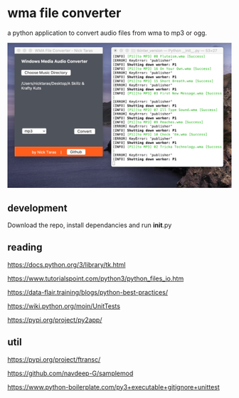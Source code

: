# wma file converter

a python application to convert audio files from wma to mp3 or ogg.

![alt text](https://raw.githubusercontent.com/nicktaras/audio_converter/master/Screenshot%202020-03-03%20at%2019.01.26.png?raw=true)

## development

Download the repo, install dependancies and run __init__.py

## reading

https://docs.python.org/3/library/tk.html

https://www.tutorialspoint.com/python3/python_files_io.htm

https://data-flair.training/blogs/python-best-practices/

https://wiki.python.org/moin/UnitTests

https://pypi.org/project/py2app/

## util

https://pypi.org/project/ftransc/

https://github.com/navdeep-G/samplemod

https://www.python-boilerplate.com/py3+executable+gitignore+unittest






